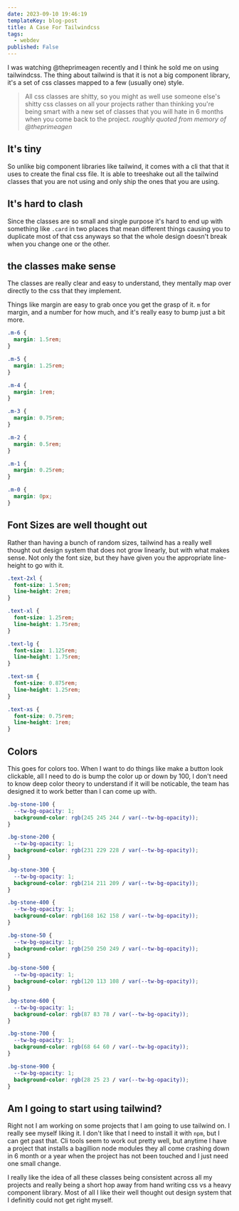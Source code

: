 ```yaml
---
date: 2023-09-10 19:46:19
templateKey: blog-post
title: A Case For Tailwindcss
tags:
  - webdev
published: False
---
```


I was watching @theprimeagen recently and I think he sold me on using
tailwindcss. The thing about tailwind is that it is not a big component
library, it's a set of css classes mapped to a few (usually one) style.

> All css classes are shitty, so you might as well use someone else's shitty
> css classes on all your projects rather than thinking you're being smart with a
> new set of classes that you will hate in 6 months when you come back to the
> project. _roughly quoted from memory of @theprimeagen_

## It's tiny

So unlike big component libraries like tailwind, it comes with a cli that that
it uses to create the final css file. It is able to treeshake out all the
tailwind classes that you are not using and only ship the ones that you are
using.

## It's hard to clash

Since the classes are so small and single purpose it's hard to end up with
something like `.card` in two places that mean different things causing you to
duplicate most of that css anyways so that the whole design doesn't break when
you change one or the other.

## the classes make sense

The classes are really clear and easy to understand, they mentally map over
directly to the css that they implement.

Things like margin are easy to grab once you get the grasp of it. `m` for
margin, and a number for how much, and it's really easy to bump just a bit
more.

```css
.m-6 {
  margin: 1.5rem;
}

.m-5 {
  margin: 1.25rem;
}

.m-4 {
  margin: 1rem;
}

.m-3 {
  margin: 0.75rem;
}

.m-2 {
  margin: 0.5rem;
}

.m-1 {
  margin: 0.25rem;
}

.m-0 {
  margin: 0px;
}
```

## Font Sizes are well thought out

Rather than having a bunch of random sizes, tailwind has a really well thought
out design system that does not grow linearly, but with what makes sense. Not
only the font size, but they have given you the appropriate line-height to go
with it.

```css
.text-2xl {
  font-size: 1.5rem;
  line-height: 2rem;
}

.text-xl {
  font-size: 1.25rem;
  line-height: 1.75rem;
}

.text-lg {
  font-size: 1.125rem;
  line-height: 1.75rem;
}

.text-sm {
  font-size: 0.875rem;
  line-height: 1.25rem;
}

.text-xs {
  font-size: 0.75rem;
  line-height: 1rem;
}
```

## Colors

This goes for colors too. When I want to do things like make a button look
clickable, all I need to do is bump the color up or down by 100, I don't need
to know deep color theory to understand if it will be noticable, the team has
designed it to work better than I can come up with.

```css
.bg-stone-100 {
  --tw-bg-opacity: 1;
  background-color: rgb(245 245 244 / var(--tw-bg-opacity));
}

.bg-stone-200 {
  --tw-bg-opacity: 1;
  background-color: rgb(231 229 228 / var(--tw-bg-opacity));
}

.bg-stone-300 {
  --tw-bg-opacity: 1;
  background-color: rgb(214 211 209 / var(--tw-bg-opacity));
}

.bg-stone-400 {
  --tw-bg-opacity: 1;
  background-color: rgb(168 162 158 / var(--tw-bg-opacity));
}

.bg-stone-50 {
  --tw-bg-opacity: 1;
  background-color: rgb(250 250 249 / var(--tw-bg-opacity));
}

.bg-stone-500 {
  --tw-bg-opacity: 1;
  background-color: rgb(120 113 108 / var(--tw-bg-opacity));
}

.bg-stone-600 {
  --tw-bg-opacity: 1;
  background-color: rgb(87 83 78 / var(--tw-bg-opacity));
}

.bg-stone-700 {
  --tw-bg-opacity: 1;
  background-color: rgb(68 64 60 / var(--tw-bg-opacity));
}

.bg-stone-900 {
  --tw-bg-opacity: 1;
  background-color: rgb(28 25 23 / var(--tw-bg-opacity));
}
```

## Am I going to start using tailwind?

Right not I am working on some projects that I am going to use tailwind on. I
really see myself liking it. I don't like that I need to install it with
`npm`, but I can get past that. Cli tools seem to work out pretty well, but
anytime I have a project that installs a bagillion node modules they all come
crashing down in 6 month or a year when the project has not been touched and I
just need one small change.

I really like the idea of all these classes being consistent across all my
projects and really being a short hop away from hand writing css vs a heavy
component library. Most of all I like their well thought out design system
that I definitly could not get right myself.
